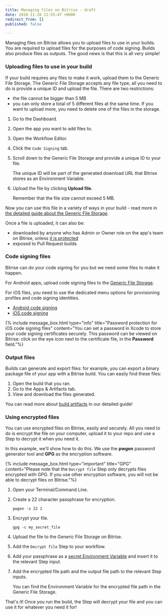 ```yaml
---
title: Managing files on Bitrise - draft
date: 2018-11-20 12:55:47 +0000
redirect_from: []
published: false

---
```

Managing files on Bitrise allows you to upload files to use in your builds. You are required to upload files for the purposes of code signing. Builds also produce files as outputs. The good news is that this is all very simple!

### Uploading files to use in your build

If your build requires any files to make it work, upload them to the Generic File Storage. The Generic File Storage accepts any file type, all you need to do is provide a unique ID and upload the file. There are two restrictions:

* the file cannot be bigger than 5 MB
* you can only store a total of 5 different files at the same time. If you want to upload more, you need to delete one of the files in the storage.

1. Go to the Dashboard.
2. Open the app you want to add files to.
3. Open the Workflow Editor.
4. Click the `Code Signing` tab.
5. Scroll down to the Generic File Storage and provide a unique ID to your file.

   The unique ID will be part of the generated download URL that Bitrise stores as an Environment Variable.
6. Upload the file by clicking **Upload file**.

   Remember that the file size cannot exceed 5 MB.

Now you can use this file in a variety of ways in your build - read more in [the detailed guide about the Generic File Storage](/tutorials/how-to-use-the-generic-file-storage/).

Once a file is uploaded, it can also be:

* downloaded by anyone who has Admin or Owner role on the app's team on Bitrise, unless [it is protected](/protecting-your-code-signing-files/)
* exposed to Pull Request builds

### Code signing files

Bitrise can do your code signing for you but we need some files to make it happen.

For Android apps, upload code signing files to the [Generic File Storage]().

For iOS files, you need to use the dedicated menu options for provisioning profiles and code signing identities.

* [Android code signing](/code-signing/android-code-signing/android-code-signing-procedures/)
* [iOS code signing](/code-signing/ios-code-signing/code-signing/)

{% include message_box.html type="info" title="Password protection for iOS code signing files" content="You can set a password in Xcode to store your code signing certificates securely. This password can be viewed on Bitrise: click on the eye icon next to the certificate file, in the **Password** field."%}

### Output files

Builds can generate and export files: for example, you can export a binary package file of your app with a Bitrise build. You can easily find these files:

1. Open the build that you ran.
2. Go to the Apps & Artifacts tab.
3. View and download the files generated.

You can read more about [build artifacts](/builds/build-artifacts-online/) in our detailed guide!

### Using encrypted files

You can use encrypted files on Bitrise, easily and securely. All you need to do is encrypt the file on your computer, upload it to your repo and use a Step to decrypt it when you need it.

In this example, we'll show how to do this. We use the **pwgen** password generator tool and **GPG** as the encryption software.

{% include message_box.html type="important" title="GPG" content="Please note that the `Decrypt file` Step only decrypts files encrypted with GPG. If you use other encryption software, you will not be able to decrypt files on Bitrise."%} 

1. Open your Terminal/Command Line.
2. Create a 22 character passphrase for encryption.

       pwgen -s 22 1
3. Encrypt your file.

       gpg -c my_secret_file
4. Upload the file to the Generic File Storage on Bitrise.
5. Add the `Decrypt file` Step to your workflow.
6. Add your passphrase as a [secret Environment Variable](/builds/env-vars-secret-env-vars/) and insert it to the relevant Step input.
7. Add the encrypted file path and the output file path to the relevant Step inputs. 

   You can find the Environment Variable for the encrypted file path in the Generic File Storage. 

That's it! Once you run the build, the Step will decrypt your file and you can use it for whatever you need it for!